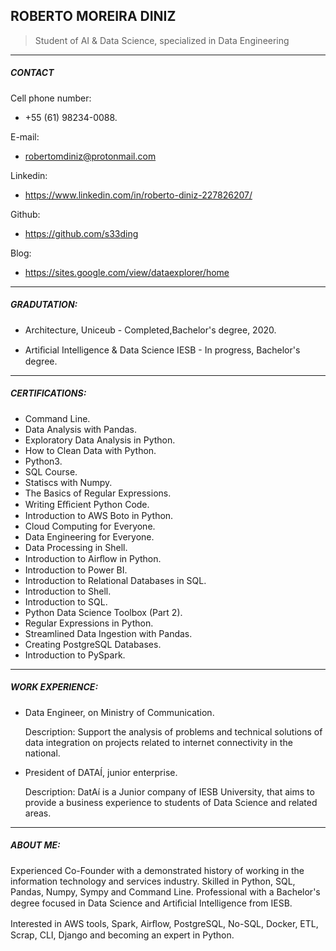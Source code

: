 ## ROBERTO MOREIRA DINIZ

> Student of AI & Data Science, specialized in Data Engineering

---

##### CONTACT

Cell phone number:

*  +55 (61) 98234-0088.

E-mail:

* robertomdiniz@protonmail.com

Linkedin:

* https://www.linkedin.com/in/roberto-diniz-227826207/

Github:

* https://github.com/s33ding

Blog: 

* https://sites.google.com/view/dataexplorer/home

---

##### GRADUTATION:

* Architecture, Uniceub - Completed,Bachelor's degree, 2020.
- Artiﬁcial Intelligence & Data Science IESB - In progress, Bachelor's degree.

---

##### CERTIFICATIONS:

- Command Line.
- Data Analysis with Pandas.
- Exploratory Data Analysis in Python. 
-  How to Clean Data with Python.
- Python3. 
- SQL Course.
- Statiscs with Numpy.
- The Basics of Regular Expressions.
- Writing Eﬃcient Python Code.
- Introduction to AWS Boto in Python.
- Cloud Computing for Everyone.
- Data Engineering for Everyone.
- Data Processing in Shell.
- Introduction to Airﬂow in Python.
- Introduction to Power BI.
- Introduction to Relational Databases in SQL.
- Introduction to Shell.
- Introduction to SQL.
- Python Data Science Toolbox (Part 2).
- Regular Expressions in Python.
- Streamlined Data Ingestion with Pandas.
- Creating PostgreSQL Databases.
- Introduction to PySpark.

---

##### WORK EXPERIENCE:

* Data Engineer, on Ministry of Communication.
	
	Description:  Support the analysis of problems and technical solutions of data integration on projects related to internet connectivity in the national.

* President of DATAÍ, junior enterprise.
	
	Description: DatAí is a Junior company of IESB University, that aims to provide a business experience to students of Data Science and related areas.

---

##### ABOUT ME:

Experienced Co-Founder with a demonstrated history of working in the information technology and services industry. Skilled in Python, SQL, Pandas, Numpy, Sympy and Command Line. Professional with a Bachelor's degree focused in Data Science and Artiﬁcial
Intelligence from IESB. 

Interested in  AWS tools, Spark, Airﬂow, PostgreSQL, No-SQL, Docker, ETL, Scrap, CLI, Django and becoming an expert in Python.

